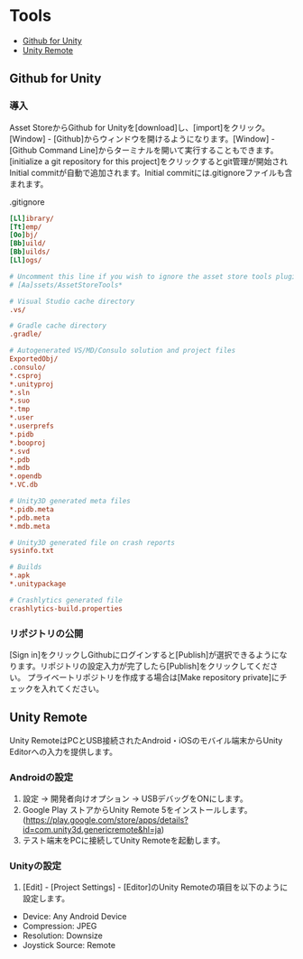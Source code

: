 # Tools

* [Github for Unity](#github-for-unity)
* [Unity Remote](#unity-remote-te)

## Github for Unity

### 導入

Asset StoreからGithub for Unityを[download]し、[import]をクリック。[Window] - [Github]からウィンドウを開けるようになります。[Window] - [Github Command Line]からターミナルを開いて実行することもできます。[initialize a git repository for this project]をクリックするとgit管理が開始されInitial commitが自動で追加されます。Initial commitには.gitignoreファイルも含まれます。

.gitignore
```ini
[Ll]ibrary/
[Tt]emp/
[Oo]bj/
[Bb]uild/
[Bb]uilds/
[Ll]ogs/

# Uncomment this line if you wish to ignore the asset store tools plugin
# [Aa]ssets/AssetStoreTools*

# Visual Studio cache directory
.vs/

# Gradle cache directory
.gradle/

# Autogenerated VS/MD/Consulo solution and project files
ExportedObj/
.consulo/
*.csproj
*.unityproj
*.sln
*.suo
*.tmp
*.user
*.userprefs
*.pidb
*.booproj
*.svd
*.pdb
*.mdb
*.opendb
*.VC.db

# Unity3D generated meta files
*.pidb.meta
*.pdb.meta
*.mdb.meta

# Unity3D generated file on crash reports
sysinfo.txt

# Builds
*.apk
*.unitypackage

# Crashlytics generated file
crashlytics-build.properties
```

### リポジトリの公開

[Sign in]をクリックしGithubにログインすると[Publish]が選択できるようになります。リポジトリの設定入力が完了したら[Publish]をクリックしてください。
プライベートリポジトリを作成する場合は[Make repository private]にチェックを入れてください。

## Unity Remote

Unity RemoteはPCとUSB接続されたAndroid・iOSのモバイル端末からUnity Editorへの入力を提供します。

### Androidの設定

1. 設定 -> 開発者向けオプション -> USBデバッグをONにします。
2. Google Play ストアからUnity Remote 5をインストールします。(https://play.google.com/store/apps/details?id=com.unity3d.genericremote&hl=ja)
3. テスト端末をPCに接続してUnity Remoteを起動します。

### Unityの設定

1. [Edit] - [Project Settings] - [Editor]のUnity Remoteの項目を以下のように設定します。

* Device: Any Android Device
* Compression: JPEG
* Resolution: Downsize
* Joystick Source: Remote


